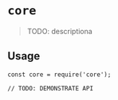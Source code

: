 # `core`

> TODO: descriptiona

## Usage

```
const core = require('core');

// TODO: DEMONSTRATE API
```

